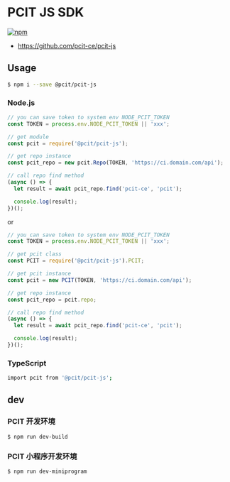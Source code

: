 # PCIT JS SDK

[![npm](https://img.shields.io/npm/v/@pcit/pcit-js.svg)](https://www.npmjs.com/package/@pcit/pcit-js)

- https://github.com/pcit-ce/pcit-js

## Usage

```bash
$ npm i --save @pcit/pcit-js
```

### Node.js

```js
// you can save token to system env NODE_PCIT_TOKEN
const TOKEN = process.env.NODE_PCIT_TOKEN || 'xxx';

// get module
const pcit = require('@pcit/pcit-js');

// get repo instance
const pcit_repo = new pcit.Repo(TOKEN, 'https://ci.domain.com/api');

// call repo find method
(async () => {
  let result = await pcit_repo.find('pcit-ce', 'pcit');

  console.log(result);
})();
```

or

```js
// you can save token to system env NODE_PCIT_TOKEN
const TOKEN = process.env.NODE_PCIT_TOKEN || 'xxx';

// get pcit class
const PCIT = require('@pcit/pcit-js').PCIT;

// get pcit instance
const pcit = new PCIT(TOKEN, 'https://ci.domain.com/api');

// get repo instance
const pcit_repo = pcit.repo;

// call repo find method
(async () => {
  let result = await pcit_repo.find('pcit-ce', 'pcit');

  console.log(result);
})();
```

### TypeScript

```bash
import pcit from '@pcit/pcit-js';
```

## dev

### PCIT 开发环境

```bash
$ npm run dev-build
```

### PCIT 小程序开发环境

```bash
$ npm run dev-miniprogram
```

